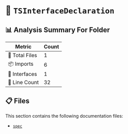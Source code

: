 # 📁 `TSInterfaceDeclaration`

## 📊 Analysis Summary For Folder

| Metric | Count |
|--------|-------|
| 📁 Total Files | 1 |
| 📦 Imports | 6 |
| 📐 Interfaces | 1 |
| 🔢 Line Count | 32 |


## 📋 Files

This section contains the following documentation files:

- [`spec`](./spec.md)